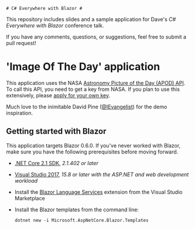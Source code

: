     # C# Everywhere with Blazor #
This repository includes slides and a sample application for Dave's *C# Everywhere with Blazor* conference talk.

If you have any comments, questions, or suggestions, feel free to submit a pull request!

# 'Image Of The Day' application

This application uses the NASA [Astronomy Picture of the Day (APOD) API](https://api.nasa.gov/api.html#apod). To call this API, you need to get a key from NASA. If you plan to use 
this extensively, please [apply for your own key](https://api.nasa.gov/index.html#apply-for-an-api-key).

Much love to the inimitable David Pine ([@IEvangelist](https://github.com/IEvangelist)) for the demo inspiration.

## Getting started with Blazor ##
This application targets Blazor 0.6.0. If you've never worked with Blazor, make sure you have the following prerequisites before moving forward.
* [.NET Core 2.1 SDK](https://go.microsoft.com/fwlink/?linkid=873092), *2.1.402 or later*
* [Visual Studio 2017](https://go.microsoft.com/fwlink/?linkid=873092), *15.8 or later with the ASP.NET and web development workload*
* Install the [Blazor Language Services](https://marketplace.visualstudio.com/items?itemName=aspnet.blazor) extension from the Visual Studio Marketplace
* Install the Blazor templates from the command line:

    ```
    dotnet new -i Microsoft.AspNetCore.Blazor.Templates
    ```

